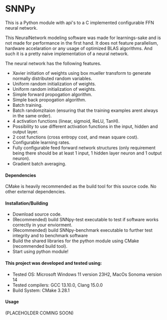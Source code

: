# SNNPy
This is a Python module with api's to a C implemented configurable FFN neural network. 

This NeuralNetwork modeling software was made for learnings-sake and is not made for performance in the first hand. It does not feature parallelism, hardware accelaration or any usage of optimized BLAS algorithms. 
And such it is a pretty naive implementation of a neural network.

The neural network has the following features.
- Xavier initiation of weights using box mueller transform to generate normally distributed random variables.
- Uniform random initialization of weights.
- Uniform random initialization of weights.
- Simple forward propogation algorithm.
- Simple back propogation algorithm.
- Batch training.
- Batch randomzitaion (ensuring that the training examples arent always in the same order).
- 4 activation functions (linear, sigmoid, ReLU, TanH).
- Possibility to use different activation functions in the input, hidden and output layer.
- 2 cost functions (cross entropy cost, and mean square cost).
- Configurable learning rates.
- Fully configurable feed forward network structures (only requirement being there should be at least 1 input, 1 hidden layer neuron and 1 output neuron).
- Gradient batch averaging.

#### Dependencies

CMake is heavily recommended as the build tool for this source code.
No other external dependencies.

#### Installation/Building

- Download source code.
- (Recommended) build SNNpy-test executable to test if software works correctly in your enviorment.
- (Recommended) build SNNpy-benchmark executable to further test integrity and to benchmark software
- Build the shared libraries for the python module using CMake (recommended build tool).
- Start using python module!

#### This project was developed and tested using:

- Tested OS: Microsoft Windows 11 version 23H2, MacOs Sonoma version 14
- Tested compilers: GCC 13.10.0, Clang 15.0.0
- Build System: CMake 3.28.1

#### Usage
(PLACEHOLDER COMING SOON)

